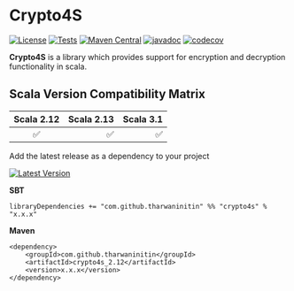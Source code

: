 # Crypto4S
[![License](http://img.shields.io/:license-Apache%202-blue.svg)](http://www.apache.org/licenses/LICENSE-2.0.txt)
[![Tests](https://github.com/tharwaninitin/crypto4s/actions/workflows/tests.yml/badge.svg)](https://github.com/tharwaninitin/crypto4s/actions/workflows/tests.yml)
[![Maven Central](https://maven-badges.herokuapp.com/maven-central/com.github.tharwaninitin/crypto4s_2.12/badge.svg)](https://mvnrepository.com/artifact/com.github.tharwaninitin/crypto4s)
[![javadoc](https://javadoc.io/badge2/com.github.tharwaninitin/crypto4s_2.12/javadoc.svg)](https://javadoc.io/doc/com.github.tharwaninitin/crypto4s_2.12)
[![codecov](https://codecov.io/gh/tharwaninitin/crypto4s/branch/main/graph/badge.svg?token=81WH80052S)](https://codecov.io/gh/tharwaninitin/crypto4s)

**Crypto4S** is a library which provides support for encryption and decryption functionality in scala.

## Scala Version Compatibility Matrix
| Scala 2.12           | Scala 2.13  | Scala 3.1  | 
|:--------------------:| -----------:| ----------:|
| ✅                   | ✅          | ✅          |

Add the latest release as a dependency to your project

[![Latest Version](https://maven-badges.herokuapp.com/maven-central/com.github.tharwaninitin/crypto4s_2.12/badge.svg)](https://mvnrepository.com/artifact/com.github.tharwaninitin/crypto4s)

__SBT__
```
libraryDependencies += "com.github.tharwaninitin" %% "crypto4s" % "x.x.x"
```
__Maven__
```
<dependency>
    <groupId>com.github.tharwaninitin</groupId>
    <artifactId>crypto4s_2.12</artifactId>
    <version>x.x.x</version>
</dependency>
```